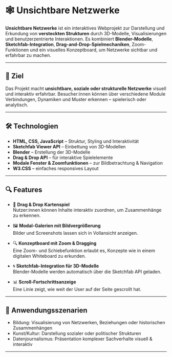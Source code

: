 # 🕸️ Unsichtbare Netzwerke

**Unsichtbare Netzwerke** ist ein interaktives Webprojekt zur Darstellung und Erkundung von **versteckten Strukturen** durch 3D-Modelle, Visualisierungen und benutzerzentrierte Interaktionen. Es kombiniert **Blender-Modelle**, **Sketchfab-Integration**, **Drag-and-Drop-Spielmechaniken**, Zoom-Funktionen und ein visuelles Konzeptboard, um Netzwerke sichtbar und erfahrbar zu machen.

---

## 🎯 Ziel

Das Projekt macht **unsichtbare, soziale oder strukturelle Netzwerke** visuell und interaktiv erfahrbar. Besucher:innen können über verschiedene Module Verbindungen, Dynamiken und Muster erkennen – spielerisch oder analytisch.

---

## 🛠️ Technologien

- **HTML, CSS, JavaScript** – Struktur, Styling und Interaktivität
- **Sketchfab Viewer API** – Einbettung von 3D-Modellen
- **Blender** – Erstellung der 3D-Modelle
- **Drag & Drop API** – für interaktive Spielelemente
- **Modale Fenster & Zoomfunktionen** – zur Bildbetrachtung & Navigation
- **W3.CSS** – einfaches responsives Layout

---

## 🔍 Features

- 🧩 **Drag & Drop Kartenspiel**  
  Nutzer:innen können Inhalte interaktiv zuordnen, um Zusammenhänge zu erkennen.

- 🖼️ **Modal-Galerien mit Bildvergrößerung**  
  Bilder und Screenshots lassen sich in Vollansicht anzeigen.

- 🔍 **Konzeptboard mit Zoom & Dragging**  
  Eine Zoom- und Schiebefunktion erlaubt es, Konzepte wie in einem digitalen Whiteboard zu erkunden.

- 🌀 **Sketchfab-Integration für 3D-Modelle**  
  Blender-Modelle werden automatisch über die Sketchfab API geladen.

- 📊 **Scroll-Fortschrittsanzeige**  
  Eine Linie zeigt, wie weit der User auf der Seite gescrollt hat.

---

## 🧪 Anwendungsszenarien

- Bildung: Visualisierung von Netzwerken, Beziehungen oder historischen Zusammenhängen
- Kunst/Kultur: Darstellung sozialer oder politischer Strukturen
- Datenjournalismus: Präsentation komplexer Sachverhalte visuell & interaktiv

---
